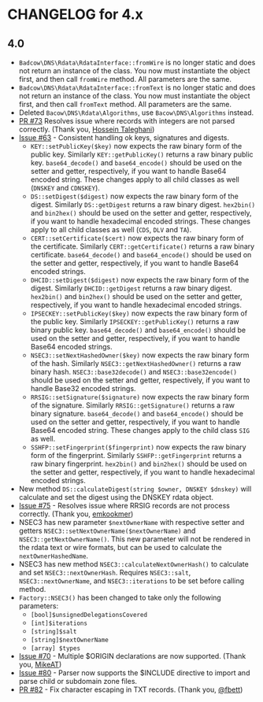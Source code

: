 CHANGELOG for 4.x
=================
## 4.0
* `Badcow\DNS\Rdata\RdataInterface::fromWire` is no longer static and does not return an instance of the class. You now
must instantiate the object first, and then call `fromWire` method. All parameters are the same.
* `Badcow\DNS\Rdata\RdataInterface::fromText` is no longer static and does not return an instance of the class. You now
must instantiate the object first, and then call `fromText` method. All parameters are the same.
* Deleted `Bacow\DNS\Rdata\Algorithms`, use `Bacow\DNS\Algorithms` instead. 
* [PR #73](https://github.com/Badcow/DNS/pull/73) Resolves issue where records with integers are not parsed correctly.
(Thank you, [Hossein Taleghani](https://github.com/a3dho3yn))
* [Issue #63](https://github.com/Badcow/DNS/issues/63) - Consistent handling ok keys, signatures and digests.
  * `KEY::setPublicKey($key)` now expects the raw binary form of the public key. Similarly `KEY::getPublicKey()` returns
  a raw binary public key. `base64_decode()` and `base64_encode()` should be used on the setter and getter, respectively,
  if you want to handle Base64 encoded string. These changes apply to all child classes as well (`DNSKEY` and `CDNSKEY`).
  * `DS::setDigest($digest)` now expects the raw binary form of the digest. Similarly `DS::getDigest` returns a raw binary
  digest. `hex2bin()` and `bin2hex()` should be used on the setter and getter, respectively, if you want to handle
  hexadecimal encoded strings. These changes apply to all child classes as well (`CDS`, `DLV` and `TA`).
  * `CERT::setCertificate($cert)` now expects the raw binary form of the certificate. Similarly `CERT::getCertificate()`
  returns a raw binary certificate. `base64_decode()` and `base64_encode()` should be used on the setter and getter, respectively,
  if you want to handle Base64 encoded strings.
  * `DHCID::setDigest($digest)` now expects the raw binary form of the digest. Similarly `DHCID::getDigest` returns a raw
  binary digest. `hex2bin()` and `bin2hex()` should be used on the setter and getter, respectively, if you want to handle
  hexadecimal encoded strings.
  * `IPSECKEY::setPublicKey($key)` now expects the raw binary form of the public key. Similarly `IPSECKEY::getPublicKey()`
  returns a raw binary public key. `base64_decode()` and `base64_encode()` should be used on the setter and getter, respectively,
  if you want to handle Base64 encoded strings.
  * `NSEC3::setNextHashedOwner($key)` now expects the raw binary form of the hash. Similarly `NSEC3::getNextHashedOwner()`
  returns a raw binary hash. `NSEC3::base32decode()` and `NSEC3::base32encode()` should be used on the setter and getter,
  respectively, if you want to handle Base32 encoded strings.
  * `RRSIG::setSignature($signature)` now expects the raw binary form of the signature. Similarly `RRSIG::getSignature()` returns
  a raw binary signature. `base64_decode()` and `base64_encode()` should be used on the setter and getter, respectively,
  if you want to handle Base64 encoded string. These changes apply to the child class `SIG` as well.
  * `SSHFP::setFingerprint($fingerprint)` now expects the raw binary form of the fingerprint. Similarly `SSHFP::getFingerprint`
  returns a raw binary fingerprint. `hex2bin()` and `bin2hex()` should be used on the setter and getter, respectively,
  if you want to handle hexadecimal encoded strings.
* New method `DS::calculateDigest(string $owner, DNSKEY $dnskey)` will calculate and set the digest using the DNSKEY rdata object. 
* [Issue #75](https://github.com/Badcow/DNS/issues/75) - Resolves issue where RRSIG records are not process correctly.
(Thank you, [emkookmer](https://github.com/emkookmer))
* NSEC3 has new parameter `$nextOwnerName` with respective setter and getters `NSEC3::setNextOwnerName($nextOwnerName)`
  and `NSEC3::getNextOwnerName()`. This new parameter will not be rendered in the rdata text or wire formats, but can be
  used to calculate the `nextOwnerHashedName`.
* NSEC3 has new method `NSEC3::calculateNextOwnerHash()` to calculate and set `NSEC3::nextOwnerHash`. Requires
  `NSEC3::salt`, `NSEC3::nextOwnerName`, and `NSEC3::iterations` to be set before calling method.
* `Factory::NSEC3()` has been changed to take only the following parameters:
  * `[bool]$unsignedDelegationsCovered`
  * `[int]$iterations`
  * `[string]$salt`
  * `[string]$nextOwnerName`
  * `[array] $types`
* [Issue #70](https://github.com/Badcow/DNS/issues/70) - Multiple $ORIGIN declarations are now supported.
(Thank you, [MikeAT](https://github.com/MikeAT))
* [Issue #80](https://github.com/Badcow/DNS/issues/80) - Parser now supports the $INCLUDE directive to import and parse
child or subdomain zone files.
* [PR #82](https://github.com/Badcow/DNS/pull/82) - Fix character escaping in TXT records. (Thank you, [@fbett](https://github.com/fbett))

